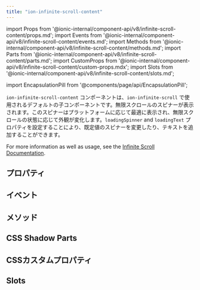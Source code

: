 ```yaml
---
title: "ion-infinite-scroll-content"
---
```


import Props from '@ionic-internal/component-api/v8/infinite-scroll-content/props.md';
import Events from '@ionic-internal/component-api/v8/infinite-scroll-content/events.md';
import Methods from '@ionic-internal/component-api/v8/infinite-scroll-content/methods.md';
import Parts from '@ionic-internal/component-api/v8/infinite-scroll-content/parts.md';
import CustomProps from '@ionic-internal/component-api/v8/infinite-scroll-content/custom-props.mdx';
import Slots from '@ionic-internal/component-api/v8/infinite-scroll-content/slots.md';

import EncapsulationPill from '@components/page/api/EncapsulationPill';

`ion-infinite-scroll-content` コンポーネントは、`ion-infinite-scroll` で使用されるデフォルトの子コンポーネントです。無限スクロールのスピナーが表示されます。このスピナーはプラットフォームに応じて最適に表示され、無限スクロールの状態に応じて外観が変化します。`loadingSpinner` and `loadingText` プロパティを設定することにより、既定値のスピナーを変更したり、テキストを追加することができます。

For more information as well as usage, see the [Infinite Scroll Documentation](./infinite-scroll.md#infinite-scroll-content).

## プロパティ
<Props />

## イベント
<Events />

## メソッド
<Methods />

## CSS Shadow Parts
<Parts />

## CSSカスタムプロパティ
<CustomProps />

## Slots
<Slots />